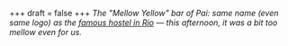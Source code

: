 
+++
draft = false
+++
_The "Mellow Yellow" bar of Pai: same name (even same logo) as the [famous hostel in Rio](http://www.mellowyellow.com.br/) &mdash; this afternoon, it was a bit too mellow even for us._
